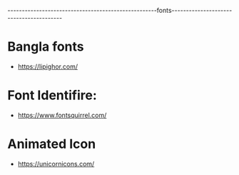 ----------------------------------------------------fonts----------------------------------------
# Bangla fonts 
* https://lipighor.com/

# Font Identifire:
* https://www.fontsquirrel.com/

# Animated Icon
* https://unicornicons.com/